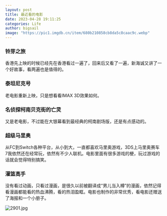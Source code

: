 ```yaml
---
layout: post
title: 最近看的电影
date: 2023-04-28 19:11:25
categories: Life
author: bigsail
image: "https://pic1.imgdb.cn/item/680b210858cb8da5c8caac9c.webp"
---
```


### 铃芽之旅

香港先上映的时候已经先在香港看过一遍了，回来后又看了一遍，新海诚又讲了一个好故事，看两遍也是值得的。

### 泰坦尼克号

老电影重新上映，只是想看看IMAX 3D效果如何。

### 名侦探柯南贝克街的亡灵

又是老电影，不过能在大银幕看到最经典的柯南剧场版，还是有点感动的。

### 超级马里奥

从FC到Switch各种平台，从小到大，一直都喜欢马里奥游戏，3DS上马里奥赛车7我依然还在经常玩，依然有不少人联机。电影里面有很多游戏的梗，玩过游戏的话就会觉得特别搞笑。

### 灌篮高手

没有看过动画，只看过漫画，是很久以前被翻译成“男儿当入樽”的漫画，依然记得看漫画都能看的热血沸腾，看的热泪盈眶。电影也制作的非常优秀，看电影还赠送了海报和一个小册子。

<!--![](https://ucarecdn.com/99f3981b-17f9-4766-8527-d28e3175f63c/2901.webp)-->
![2901.jpg](https://img.ffu.im/v2/RjWv7BJ.jpeg)
